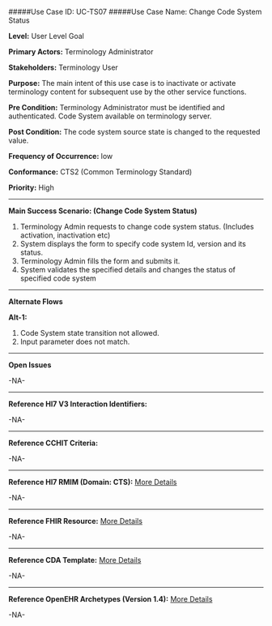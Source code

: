 #####Use Case ID: UC-TS07
#####Use Case Name: Change Code System Status

**Level:**                     User Level Goal

**Primary Actors:**            Terminology Administrator  

**Stakeholders:**              Terminology User

**Purpose:**                   The main intent of this use case is to inactivate or activate terminology content for subsequent use by the other service functions.

**Pre Condition:**             Terminology Administrator must be identified and authenticated. Code System available on terminology server.

**Post Condition:**            The code system source state is changed to the requested value.

**Frequency of Occurrence:**   low

**Conformance:**             	 CTS2 (Common Terminology Standard)

**Priority:**                  High
__________________________________________________________
**Main Success Scenario: (Change Code System Status)**

1.	Terminology Admin requests to change code system status. (Includes activation, inactivation etc)
2.	System displays the form to specify code system Id, version and its status.
3.	Terminology Admin fills the form and submits it.
4.	System validates the specified details and changes the status of specified code system

__________________________________________________________
**Alternate Flows** 

**Alt-1:**

1.	Code System state transition not allowed.
2.	Input parameter does not match.

_______________________________________________________________
**Open Issues**

-NA-
_______________________________________________________________
**Reference Hl7 V3 Interaction Identifiers:**

-NA-
_______________________________________________________________
**Reference CCHIT Criteria:**

-NA-

_______________________________________________________________
**Reference Hl7 RMIM (Domain: CTS):** [More Details](http://www.hl7.org/implement/standards/product_brief.cfm?product_id=306)

-NA-

_______________________________________________________________
**Reference FHIR Resource:** [More Details](http://www.hl7.org/implement/standards/fhir/resourcelist.html)

-NA-
_______________________________________________________________
**Reference CDA Template:** [More Details](http://www.hl7.org/Special/committees/structure/index.cfm)

-NA-
_______________________________________________________________
**Reference OpenEHR Archetypes (Version 1.4):** [More Details](http://www.openehr.org/ckm/)

-NA-
